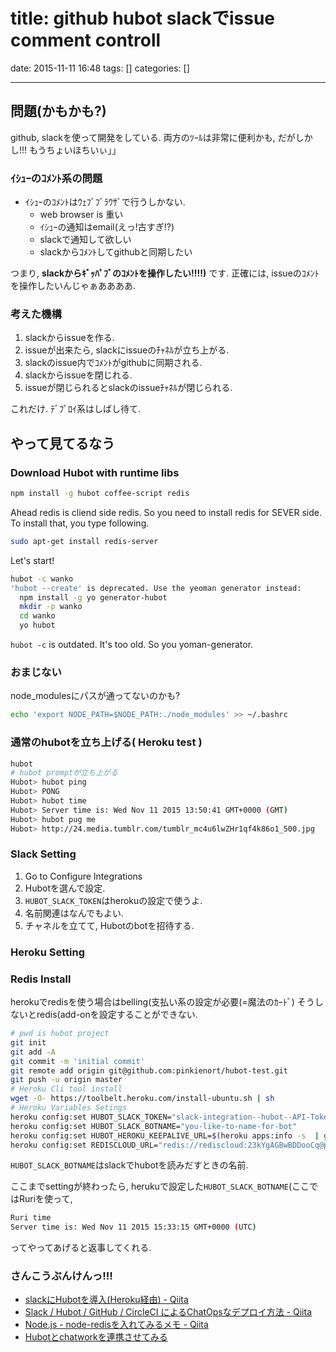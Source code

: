 title: github hubot slackでissue comment controll
==========
date: 2015-11-11 16:48
tags: []
categories: []
- - -

## 問題(かもかも?)
github, slackを使って開発をしている.
両方のﾂｰﾙは非常に便利かも, だがしかし!!! もうちょいほちいぃ｣｣

### ｲｼｭｰのｺﾒﾝﾄ系の問題
* ｲｼｭｰのｺﾒﾝﾄはｳｪﾌﾞﾌﾞﾗｳｻﾞで行うしかない.
  - web browser is 重い
  - ｲｼｭｰの通知はemail(えっ!古すぎ!?)
  - slackで通知して欲しい
  - slackからｺﾒﾝﾄしてgithubと同期したい

つまり, __slackからｷﾞｯﾊﾟﾌﾞのｺﾒﾝﾄを操作したい!!!!)__ です.
正確には, issueのｺﾒﾝﾄを操作したいんじゃぁああああ.

### 考えた機構
1. slackからissueを作る.
2. issueが出来たら, slackにissueのﾁｬﾈﾙが立ち上がる.
3. slackのissue内でｺﾒﾝﾄがgithubに同期される.
4. slackからissueを閉じれる.
5. issueが閉じられるとslackのissueﾁｬﾈﾙが閉じられる.

これだけ. ﾃﾞﾌﾟﾛｲ系はしばし待て.


## やって見てるなう

### Download Hubot with runtime libs
```sh
npm install -g hubot coffee-script redis
```
Ahead redis is cliend side redis.
So you need to install redis  for SEVER side.
To install that, you type following.
```sh
sudo apt-get install redis-server
```

Let's start!
```sh
hubot -c wanko
'hubot --create' is deprecated. Use the yeoman generator instead:
  npm install -g yo generator-hubot
  mkdir -p wanko
  cd wanko
  yo hubot
```
`hubot -c` is outdated. It's too old.
So you yoman-generator.

### おまじない
node_modulesにパスが通ってないのかも?
```sh
echo 'export NODE_PATH=$NODE_PATH:./node_modules' >> ~/.bashrc
```

### 通常のhubotを立ち上げる( Heroku test )
```sh
hubot
# hubot promptが立ち上がる
Hubot> hubot ping
Hubot> PONG
Hubot> hubot time
Hubot> Server time is: Wed Nov 11 2015 13:50:41 GMT+0000 (GMT)
Hubot> hubot pug me
Hubot> http://24.media.tumblr.com/tumblr_mc4u6lwZHr1qf4k86o1_500.jpg
```


### Slack Setting

1. Go to Configure Integrations
2. Hubotを選んで設定.
3. `HUBOT_SLACK_TOKEN`はherokuの設定で使うよ.
4. 名前関連はなんでもよい.
5. チャネルを立てて, Hubotのbotを招待する.

### Heroku Setting

### Redis Install

herokuでredisを使う場合はbelling(支払い系の設定が必要(=魔法のｶｰﾄﾞ)
そうしないとredis(add-onを設定することができない.

```sh
# pwd is hubot project
git init
git add -A
git commit -m 'initial commit'
git remote add origin git@github.com:pinkienort/hubot-test.git
git push -u origin master
# Heroku Cli tool install
wget -O- https://toolbelt.heroku.com/install-ubuntu.sh | sh
# Heroku Variables Setings
heroku config:set HUBOT_SLACK_TOKEN="slack-integration--hubot--API-Token"
heroku config:set HUBOT_SLACK_BOTNAME="you-like-to-name-for-bot"
heroku config:set HUBOT_HEROKU_KEEPALIVE_URL=$(heroku apps:info -s  | grep web-url | cut -d= -f2)
heroku config:set REDISCLOUD_URL="redis://rediscloud:23kYgAGBwBDDooCq@pub-redis-11232.us-east-1-4.6.ec2.redislabs.com:11232"
```

`HUBOT_SLACK_BOTNAME`はslackでhubotを読みだすときの名前.


ここまでsettingが終わったら,
herukuで設定した`HUBOT_SLACK_BOTNAME`(ここではRuriを使って,
```sh
Ruri time
Server time is: Wed Nov 11 2015 15:33:15 GMT+0000 (UTC)
```
ってやってあげると返事してくれる.


### さんこうぶんけんっ!!!
- [slackにHubotを導入(Heroku経由) - Qiita](http://qiita.com/Katsumata_RYO/items/dc4543aa5827d4c3211c)
- [Slack / Hubot / GitHub / CircleCI によるChatOpsなデプロイ方法 - Qiita](http://qiita.com/s-kiriki/items/26bdf537169891b22653)
- [Node.js - node-redisを入れてみるメモ - Qiita](http://qiita.com/toshirot/items/63de388bf40cff40a096)
- [Hubotとchatworkを連携させてみる](https://monolog.linkode.co.jp/articles/kotoh/Hubot%E3%81%A8chatwork%E3%82%92%E9%80%A3%E6%90%BA%E3%81%95%E3%81%9B%E3%81%A6%E3%81%BF%E3%82%8B)

